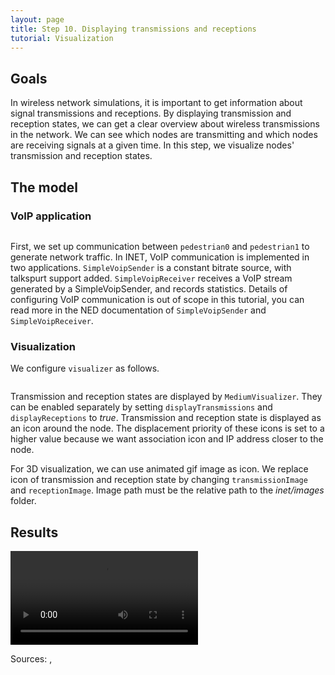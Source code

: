 ```yaml
---
layout: page
title: Step 10. Displaying transmissions and receptions
tutorial: Visualization
---
```


## Goals
In wireless network simulations, it is important to get information about
signal transmissions and receptions. By displaying transmission and reception states,
we can get a clear overview about wireless transmissions in the network. We can see
which nodes are transmitting and which nodes are receiving signals at a given time.
In this step, we visualize nodes' transmission and reception states.

## The model
### VoIP application

<pre class="snippet" src="../../visualization/omnetpp.ini" from="\[Config Visualization10\]" until="# displaying transmissions & receptions"></pre>

First, we set up communication between `pedestrian0` and `pedestrian1`
to generate network traffic.
In INET, VoIP communication is implemented in two applications. `SimpleVoipSender`
is a constant bitrate source, with talkspurt support added. `SimpleVoipReceiver`
receives a VoIP stream generated by a SimpleVoipSender, and records statistics.
Details of configuring VoIP communication is out of scope in this tutorial,
you can read more in the NED documentation of `SimpleVoipSender` and `SimpleVoipReceiver`.

### Visualization
We configure `visualizer` as follows.
<pre class="snippet" src="../../visualization/omnetpp.ini" from="# displaying transmissions & receptions" until="#---"></pre>

Transmission and reception states are displayed by `MediumVisualizer`. They can be enabled
separately by setting `displayTransmissions` and `displayReceptions` to *true*.
Transmission and reception state is displayed as an icon around the node.
The displacement priority of these icons is set to a higher value because we want
association icon and IP address closer to the node.

For 3D visualization, we can use animated gif image as icon.
We replace icon of transmission and reception state
by changing `transmissionImage` and `receptionImage`.
Image path must be the relative path to the *inet/images* folder.

## Results
<p><video autoplay loop controls onclick="this.paused ? this.play() : this.pause();" src="step10_result_2d_trans_rec.mp4"></video></p>

<!--
<img src="step8_result1.gif">
If we start the simulation, we can see clearly, who is the transmitter, and who are the receivers.
The signs appear, when a signal arrives or leaves the wlan NIC.
-->

Sources: <a srcfile="../visualization/omnetpp.ini" />, <a srcfile="../visualization/VisualizationD.ned" />
